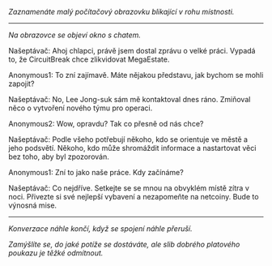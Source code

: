 _Zaznamenáte malý počítačový obrazovku blikající v rohu místnosti._

---

_Na obrazovce se objeví okno s chatem._

Našeptávač: Ahoj chlapci, právě jsem dostal zprávu o velké práci. Vypadá to, že CircuitBreak chce zlikvidovat MegaEstate.

Anonymous1: To zní zajímavě. Máte nějakou představu, jak bychom se mohli zapojit?

Našeptávač: No, Lee Jong-suk sám mě kontaktoval dnes ráno. Zmiňoval něco o vytvoření nového týmu pro operaci.

Anonymous2: Wow, opravdu? Tak co přesně od nás chce?

Našeptávač: Podle všeho potřebují někoho, kdo se orientuje ve městě a jeho podsvětí. Někoho, kdo může shromáždit informace a nastartovat věci bez toho, aby byl zpozorován.

Anonymous1: Zní to jako naše práce. Kdy začínáme?

Našeptávač: Co nejdříve. Setkejte se se mnou na obvyklém místě zítra v noci. Přivezte si své nejlepší vybavení a nezapomeňte na netcoiny. Bude to výnosná mise.

---

_Konverzace náhle končí, když se spojení náhle přeruší._

_Zamýšlíte se, do jaké potíže se dostáváte, ale slib dobrého platového poukazu je těžké odmítnout._
